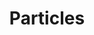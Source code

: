 ---
layout: particles-test-page.html
title: Particles
description: particles
page_class: test-page
body_classes: particles
---